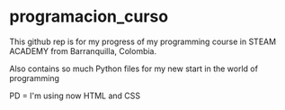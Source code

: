 # programacion_curso

This github rep is for my progress of my programming course in STEAM ACADEMY from Barranquilla, Colombia.

Also contains so much Python files for my new start in the world of programming

PD = I'm using now HTML and CSS
